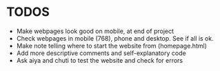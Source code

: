 # TODOS
- Make webpages look good on mobile, at end of project
- Check webpages in mobile (768), phone and desktop. See if all is ok.
- Make note telling where to start the website from (homepage.html)
- Add more descriptive comments and self-explanatory code
- Ask aiya and chuti to test the website and check for errors